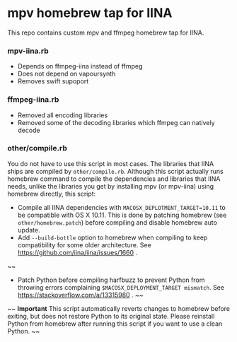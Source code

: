 # mpv homebrew tap for IINA

This repo contains custom mpv and ffmpeg homebrew tap for IINA.

### mpv-iina.rb
- Depends on ffmpeg-iina instead of ffmpeg
- Does not depend on vapoursynth
- Removes swift supoport

### ffmpeg-iina.rb
- Removed all encoding libraries
- Removed some of the decoding libraries which ffmpeg can natively decode

### other/compile.rb
You do not have to use this script in most cases. The libraries that IINA ships are compiled by `other/compile.rb`. Although this script actually runs homebrew command to compile the dependencies and libraries that IINA needs, unlike the libraries you get by installing mpv (or mpv-iina) using homebrew directly, this script:

- Compile all IINA dependencies with `MACOSX_DEPLOTMENT_TARGET=10.11` to be compatible with OS X 10.11. This is done by patching homebrew (see `other/homebrew.patch`) before compiling and disable homebrew auto update.
- Add `--build-bottle` option to homebrew when compiling to keep compatibility for some older architecture. See https://github.com/iina/iina/issues/1660 .


~~
- Patch Python before compiling harfbuzz to prevent Python from throwing errors complaining `$MACOSX_DEPLOYMENT_TARGET mismatch`. See https://stackoverflow.com/a/13315980 .
~~

~~
**Important** This script automatically reverts changes to homebrew before exiting, but does not restore Python to its original state. Please reinstall Python from homebrew after running this script if you want to use a clean Python.
~~
